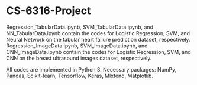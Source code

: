 # CS-6316-Project

Regression_TabularData.ipynb, SVM_TabularData.ipynb, and NN_TabularData.ipynb contain the codes for Logistic Regression, SVM, and Neural Network on the tabular heart failure prediction dataset, respectively. Regression_ImageData.ipynb, SVM_ImageData.ipynb, and CNN_ImageData.ipynb contain the codes for Logistic Regression, SVM, and CNN on the breast ultrasound images dataset, respectively.

All codes are implemented in Python 3. Necessary packages: NumPy, Pandas, Scikit-learn, Tensorflow, Keras, Mlxtend, Matplotlib.
